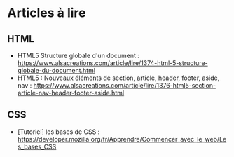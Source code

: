 # Articles à lire

## HTML

- HTML5 Structure globale d'un document : https://www.alsacreations.com/article/lire/1374-html-5-structure-globale-du-document.html
- HTML5 : Nouveaux éléments de section, article, header, footer, aside, nav : https://www.alsacreations.com/article/lire/1376-html5-section-article-nav-header-footer-aside.html

## CSS

- [Tutoriel] les bases de CSS : https://developer.mozilla.org/fr/Apprendre/Commencer_avec_le_web/Les_bases_CSS